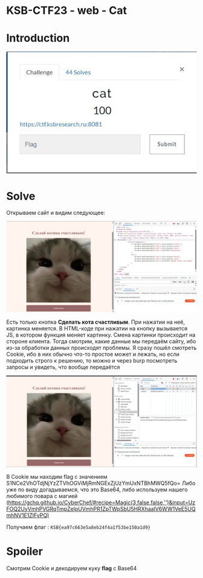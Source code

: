 # KSB-CTF23 - web - Cat


# Introduction

![](../images/cat_1.jpeg)


# Solve

Открываем сайт и видим следующее:

![](../images/cat_2.jpeg)

Есть только кнопка **Сделать кота счастливым**. При нажатии на неё, картинка меняется. 
В HTML-коде при нажатии на кнопку вызывается JS, в котором функция меняет картинку. Смена картинки происходит на стороне клиента.
Тогда смотрим, какие данные мы передаём сайту, ибо из-за обработки данных происходят проблемы. Я сразу пошёл смотреть Cookie, ибо в них обычно что-то простое может и лежать, но если подходить строго к решению, то можно и через burp посмотреть запросы и увидеть, что вообще передаётся

![](../images/cat_3.jpeg)

В Cookie мы находим flag с значением S1NCe2VhOTdjNjYzZTVhOGViMjRmNGExZjUzYmUxNTBhMWQ5fQo= 
Либо уже по виду догадываемся, что это Base64, либо используем нашего любимого повара с магией (https://gchq.github.io/CyberChef/#recipe=Magic(3,false,false,'')&input=UzFOQ2UyVmhPVGRqTmpZelpUVmhPR1ZpTWpSbU5HRXhaalV6WW1VeE5UQmhNV1E1ZlFvPQ)

Получаем флаг : `KSB{ea97c663e5a8eb24f4a1f53be150a1d9}` 


# Spoiler

Смотрим Cookie и декодируем куку **flag** с Base64